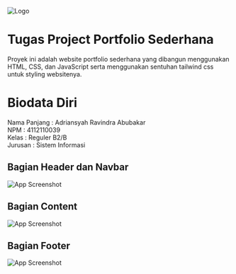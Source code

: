 
![Logo](https://res.cloudinary.com/adriansyah-course-laravel7/image/upload/v1727507134/sarjana-brewok-personal-page/FRAME_SMALL_SARJANA_BREWOK_LOGO_TRANSPARAN.b049efe8635a633dcfa8_j690ak.png)


# Tugas Project Portfolio Sederhana

Proyek ini adalah website portfolio sederhana yang dibangun menggunakan HTML, CSS, dan JavaScript serta menggunakan sentuhan tailwind css untuk styling websitenya.


# Biodata Diri

Nama Panjang : Adriansyah Ravindra Abubakar\
NPM : 4112110039\
Kelas : Reguler B2/B\
Jurusan : Sistem Informasi
## Bagian Header dan Navbar

![App Screenshot](https://res.cloudinary.com/adriansyah-course-laravel7/image/upload/v1727506985/sarjana-brewok-personal-page/screenshot-web-kuliah/Header_oabizb.png)

## Bagian Content
![App Screenshot](https://res.cloudinary.com/adriansyah-course-laravel7/image/upload/v1727506985/sarjana-brewok-personal-page/screenshot-web-kuliah/Content_ym0oqs.png)

## Bagian Footer
![App Screenshot](https://res.cloudinary.com/adriansyah-course-laravel7/image/upload/v1727506984/sarjana-brewok-personal-page/screenshot-web-kuliah/Footer_fja2mn.png)
